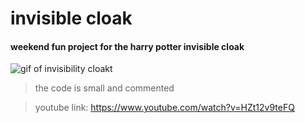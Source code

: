 # invisible cloak
#### weekend fun project for the harry potter invisible cloak

![gif of invisibility cloakt](https://github.com/humandotlearning/invisible_cloak/blob/master/media/invisibility-cloak.gif)

> the code is small and commented


> youtube link: https://www.youtube.com/watch?v=HZt12v9teFQ
